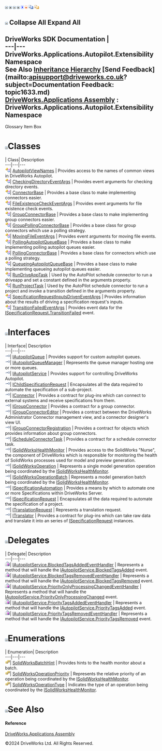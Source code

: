 ![](dotnetimages/collapse.gif) ![](dotnetimages/expand.gif) ![](dotnetimages/collapse.gif) ![](dotnetimages/expand.gif) ![](dotnetimages/drpdown.gif) ![](dotnetimages/drpdown_orange.gif) ![](dotnetimages/copycode.gif) ![](dotnetimages/copycodeHighlight.gif)

![](dotnetimages/collapse.gif) Collapse All Expand All  
---  
DriveWorks SDK Documentation  |   
---|---  
DriveWorks.Applications.Autopilot.Extensibility Namespace   
See Also [Inheritance Hierarchy](topic1634.md) [Send Feedback](mailto:apisupport@driveworks.co.uk?subject=Documentation Feedback: topic1633.md)  
[DriveWorks.Applications Assembly](topic13.md) : DriveWorks.Applications.Autopilot.Extensibility Namespace  
---  
  
Glossary Item Box

# ![](dotnetimages/collapse.gif)Classes

| Class| Description  
---|---|---  
![Class](dotnetimages/Class.gif)| [AutopilotViewNames](topic1810.md) | Provides access to the names of common views in DriveWorks Autopilot.  
![Class](dotnetimages/Class.gif)| [CheckingDirectoryEventArgs](topic1826.md) | Provides event arguments for checking directory events.  
![Class](dotnetimages/Class.gif)| [ConnectorBase](topic1834.md) | Provides a base class to make implementing connectors easier.  
![Class](dotnetimages/Class.gif)| [FileExistenceCheckEventArgs](topic1849.md) | Provides event arguments for file existence check events.  
![Class](dotnetimages/Class.gif)| [GroupConnectorBase<T>](topic1857.md) | Provides a base class to make implementing group connectors easier.  
![Class](dotnetimages/Class.gif)| [GroupPollingConnectorBase<T>](topic1878.md) | Provides a base class for group connectors which use a polling strategy.  
![Class](dotnetimages/Class.gif)| [MovingFileEventArgs](topic1888.md) | Provides event arguments for moving file events.  
![Class](dotnetimages/Class.gif)| [PollingAutopilotQueueBase](topic1898.md) | Provides a base class to make implementing polling autopilot queues easier.  
![Class](dotnetimages/Class.gif)| [PollingConnectorBase](topic1914.md) | Provides a base class for connectors which use a polling strategy.  
![Class](dotnetimages/Class.gif)| [QueueingAutopilotQueueBase<T>](topic1925.md) | Provides a base class to make implementing queueing autopilot queues easier.  
![Class](dotnetimages/Class.gif)| [RunDriveAppTask](topic1942.md) | Used by the AutoPilot schedule connector to run a driveapp and set a constant defined in the arguments property.  
![Class](dotnetimages/Class.gif)| [RunProjectTask](topic1951.md) | Used by the AutoPilot schedule connector to run a project and invoke a transition defined in the arguments property.  
![Class](dotnetimages/Class.gif)| [SpecificationRequestInputsDrivenEventArgs](topic1960.md) | Provides information about the results of driving a specification request's inputs.  
![Class](dotnetimages/Class.gif)| [TransitionFailedEventArgs](topic1968.md) | Provides event data for the [ISpecificationRequest.TransitionFailed](topic1790.md) event.  
  
# ![](dotnetimages/collapse.gif)Interfaces

| Interface| Description  
---|---|---  
![Interface](dotnetimages/Interface.gif)| [IAutopilotQueue](topic1635.md) | Provides support for custom autopilot queues.  
![Interface](dotnetimages/Interface.gif)| [IAutopilotQueueManager](topic1643.md) | Represents the queue manager hosting one or more queues.  
![Interface](dotnetimages/Interface.gif)| [IAutopilotService](topic1654.md) | Provides support for controlling DriveWorks Autopilot.  
![Interface](dotnetimages/Interface.gif)| [IChildSpecificationRequest](topic1691.md) | Encapsulates all the data required to automate the specification of a sub-project.  
![Interface](dotnetimages/Interface.gif)| [IConnector](topic1697.md) | Provides a contract for plug-ins which can connect to external systems and receive specifications from them.  
![Interface](dotnetimages/Interface.gif)| [IGroupConnector](topic1706.md) | Provides a contract for a group connector.  
![Interface](dotnetimages/Interface.gif)| [IGroupConnectorEditor](topic1716.md) | Provides a contract between the DriveWorks Administrator Connector management view, and a connector designer's view UI.  
![Interface](dotnetimages/Interface.gif)| [IGroupConnectorRegistration](topic1724.md) | Provides a contract for objects which provides information about group connectors.  
![Interface](dotnetimages/Interface.gif)| [IScheduleConnectorTask](topic1734.md) | Provides a contract for a schedule connector task.  
![Interface](dotnetimages/Interface.gif)| [ISolidWorksHealthMonitor](topic1741.md) | Provides access to the SolidWorks "Nurse", the component of DriveWorks which is responsible for monitoring the health of SolidWorks processes used for model and preview generation.  
![Interface](dotnetimages/Interface.gif)| [ISolidWorksOperation](topic1748.md) | Represents a single model generation operation being coordinated by the [ISolidWorksHealthMonitor](topic1741.md).  
![Interface](dotnetimages/Interface.gif)| [ISolidWorksOperationBatch](topic1755.md) | Represents a model generation batch being coordinated by the [ISolidWorksHealthMonitor](topic1741.md).  
![Interface](dotnetimages/Interface.gif)| [ISpecificationAutomation](topic1761.md) | Provides a means by which to automate one or more Specifications within DriveWorks Server.  
![Interface](dotnetimages/Interface.gif)| [ISpecificationRequest](topic1778.md) | Encapsulates all the data required to automate the specification of a project.  
![Interface](dotnetimages/Interface.gif)| [ITranslationRequest](topic1791.md) | Represents a translation request.  
![Interface](dotnetimages/Interface.gif)| [ITranslator](topic1801.md) | Provides a contract for plug-ins which can take raw data and translate it into an series of [ISpecificationRequest](topic1778.md) instances.  
  
# ![](dotnetimages/collapse.gif)Delegates

| Delegate| Description  
---|---|---  
![Delegate](dotnetimages/Delegate.gif)| [IAutopilotService.BlockedTagsAddedEventHandler](topic1977.md) | Represents a method that will handle the [IAutopilotService.BlockedTagsAdded](topic1677.md) event.  
![Delegate](dotnetimages/Delegate.gif)| [IAutopilotService.BlockedTagsRemovedEventHandler](topic1978.md) | Represents a method that will handle the [IAutopilotService.BlockedTagsRemoved](topic1678.md) event.  
![Delegate](dotnetimages/Delegate.gif)| [IAutopilotService.PriorityOnlyProcessingChangedEventHandler](topic1979.md) | Represents a method that will handle the [IAutopilotService.PriorityOnlyProcessingChanged](topic1684.md) event.  
![Delegate](dotnetimages/Delegate.gif)| [IAutopilotService.PriorityTagsAddedEventHandler](topic1980.md) | Represents a method that will handle the [IAutopilotService.PriorityTagsAdded](topic1685.md) event.  
![Delegate](dotnetimages/Delegate.gif)| [IAutopilotService.PriorityTagsRemovedEventHandler](topic1981.md) | Represents a method that will handle the [IAutopilotService.PriorityTagsRemoved](topic1686.md) event.  
  
# ![](dotnetimages/collapse.gif)Enumerations

| Enumeration| Description  
---|---|---  
![Enumeration](dotnetimages/Enumeration.gif)| [SolidWorksBatchHint](topic1807.md) | Provides hints to the health monitor about a batch.  
![Enumeration](dotnetimages/Enumeration.gif)| [SolidWorksOperationPriority](topic1808.md) | Represents the relative priority of an operation being coordinated by the [ISolidWorksHealthMonitor](topic1741.md).  
![Enumeration](dotnetimages/Enumeration.gif)| [SolidWorksOperationType](topic1809.md) | Indicates the type of an operation being coordinated by the [ISolidWorksHealthMonitor](topic1741.md).  
  
# ![](dotnetimages/collapse.gif)See Also

#### Reference

[DriveWorks.Applications Assembly](topic13.md)

©2024 DriveWorks Ltd. All Rights Reserved.
